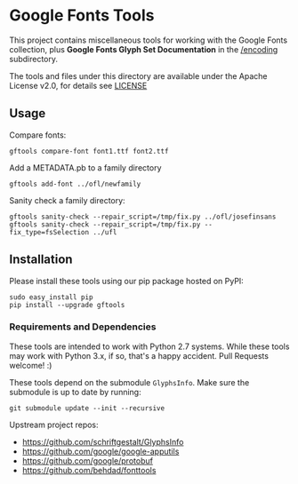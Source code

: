 # Google Fonts Tools

This project contains miscellaneous tools for working with the Google Fonts collection, plus **Google Fonts Glyph Set Documentation** in the [/encoding](/encoding) subdirectory.

The tools and files under this directory are available under the Apache License v2.0, for details see [LICENSE](LICENSE)

## Usage

Compare fonts:

    gftools compare-font font1.ttf font2.ttf

Add a METADATA.pb to a family directory

    gftools add-font ../ofl/newfamily

Sanity check a family directory:

    gftools sanity-check --repair_script=/tmp/fix.py ../ofl/josefinsans
    gftools sanity-check --repair_script=/tmp/fix.py --fix_type=fsSelection ../ufl

## Installation

Please install these tools using our pip package hosted on PyPI:

    sudo easy_install pip
    pip install --upgrade gftools

### Requirements and Dependencies

These tools are intended to work with Python 2.7 systems. 
While these tools may work with Python 3.x, if so, that's a happy accident.
Pull Requests welcome! :)

These tools depend on the submodule `GlyphsInfo`.
Make sure the submodule is up to date by running:

    git submodule update --init --recursive

Upstream project repos:

* https://github.com/schriftgestalt/GlyphsInfo
* https://github.com/google/google-apputils
* https://github.com/google/protobuf
* https://github.com/behdad/fonttools
